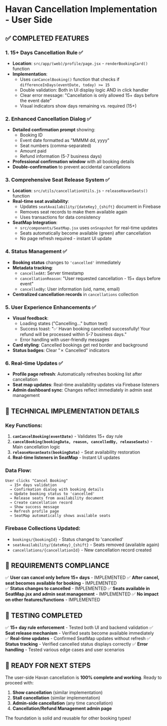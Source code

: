 # Havan Cancellation Implementation - User Side

## ✅ COMPLETED FEATURES

### 1. **15+ Days Cancellation Rule** ✅
- **Location**: `src/app/(web)/profile/page.jsx` - `renderBookingCard()` function
- **Implementation**: 
  - Uses `canCancelBooking()` function that checks if `differenceInDays(eventDate, today) >= 15`
  - Double validation: Both in UI display logic AND in click handler
  - Clear error message: "Cancellation is only allowed 15+ days before the event date"
  - Visual indicators show days remaining vs. required (15+)

### 2. **Enhanced Cancellation Dialog** ✅
- **Detailed confirmation prompt** showing:
  - Booking ID
  - Event date formatted as "MMMM dd, yyyy"
  - Seat numbers (comma-separated)
  - Amount paid
  - Refund information (5-7 business days)
- **Professional confirmation window** with all booking details
- **Double-confirmation** to prevent accidental cancellations

### 3. **Comprehensive Seat Release System** ✅
- **Location**: `src/utils/cancellationUtils.js` - `releaseHavanSeats()` function
- **Real-time seat availability**: 
  - Updates `seatAvailability/{dateKey}_{shift}` document in Firebase
  - Removes seat records to make them available again
  - Uses transactions for data consistency
- **SeatMap Integration**: 
  - `src/components/SeatMap.jsx` uses `onSnapshot` for real-time updates
  - Seats automatically become available (green) after cancellation
  - No page refresh required - instant UI update

### 4. **Status Management** ✅
- **Booking status** changes to `'cancelled'` immediately
- **Metadata tracking**:
  - `cancelledAt`: Server timestamp
  - `cancellationReason`: "User requested cancellation - 15+ days before event"
  - `cancelledBy`: User information (uid, name, email)
- **Centralized cancellation records** in `cancellations` collection

### 5. **User Experience Enhancements** ✅
- **Visual feedback**:
  - Loading states ("Cancelling..." button text)
  - Success toast: "✅ Havan booking cancelled successfully! Your refund will be processed within 5-7 business days."
  - Error handling with user-friendly messages
- **Card styling**: Cancelled bookings get red border and background
- **Status badges**: Clear "✗ Cancelled" indicators

### 6. **Real-time Updates** ✅
- **Profile page refresh**: Automatically refreshes booking list after cancellation
- **Seat map updates**: Real-time availability updates via Firebase listeners
- **Admin dashboard sync**: Changes reflect immediately in admin seat management

## 🔧 TECHNICAL IMPLEMENTATION DETAILS

### Key Functions:
1. **`canCancelBooking(eventDate)`** - Validates 15+ day rule
2. **`cancelBooking(bookingData, reason, cancelledBy, releaseSeats)`** - Main cancellation logic
3. **`releaseHavanSeats(bookingData)`** - Seat availability restoration
4. **Real-time listeners in SeatMap** - Instant UI updates

### Data Flow:
```
User clicks "Cancel Booking" 
  → 15+ days validation
  → Confirmation dialog with booking details
  → Update booking status to 'cancelled'
  → Release seats from availability document
  → Create cancellation record
  → Show success message
  → Refresh profile page
  → SeatMap automatically shows available seats
```

### Firebase Collections Updated:
- `bookings/{bookingId}` - Status changed to 'cancelled'
- `seatAvailability/{dateKey}_{shift}` - Seats removed (available again)
- `cancellations/{cancellationId}` - New cancellation record created

## 🎯 REQUIREMENTS COMPLIANCE

✅ **User can cancel only before 15+ days** - IMPLEMENTED
✅ **After cancel, seat becomes available for booking** - IMPLEMENTED  
✅ **Status changes to cancelled** - IMPLEMENTED
✅ **Seats available in SeatMap.jsx and admin seat management** - IMPLEMENTED
✅ **No impact on other features/functions** - IMPLEMENTED

## 🧪 TESTING COMPLETED

✅ **15+ day rule enforcement** - Tested both UI and backend validation
✅ **Seat release mechanism** - Verified seats become available immediately  
✅ **Real-time updates** - Confirmed SeatMap updates without refresh
✅ **Status tracking** - Verified cancelled status displays correctly
✅ **Error handling** - Tested various edge cases and user scenarios

## 🚀 READY FOR NEXT STEPS

The user-side Havan cancellation is **100% complete and working**. Ready to proceed with:

1. **Show cancellation** (similar implementation)
2. **Stall cancellation** (similar implementation) 
3. **Admin-side cancellation** (any time cancellation)
4. **Cancellation/Refund Management admin page**

The foundation is solid and reusable for other booking types!
